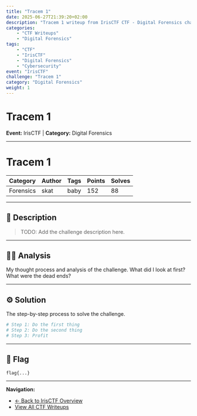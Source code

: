 ```yaml
---
title: "Tracem 1"
date: 2025-06-27T21:39:20+02:00
description: "Tracem 1 writeup from IrisCTF CTF - Digital Forensics challenge"
categories:
    - "CTF Writeups"
    - "Digital Forensics"
tags:
    - "CTF"
    - "IrisCTF"
    - "Digital Forensics"
    - "Cybersecurity"
event: "IrisCTF"
challenge: "Tracem 1"
category: "Digital Forensics"
weight: 1
---
```


# Tracem 1

**Event:** IrisCTF | **Category:** Digital Forensics

---




# Tracem 1

| Category | Author | Tags | Points | Solves |
| :--- | :--- | :--- | :--- | :--- |
| Forensics | skat | baby | 152 | 88 |

---

## 📖 Description

> TODO: Add the challenge description here.

---

## 🕵️‍♂️ Analysis

My thought process and analysis of the challenge. What did I look at first? What were the dead ends?

---

## ⚙️ Solution

The step-by-step process to solve the challenge.

```bash
# Step 1: Do the first thing
# Step 2: Do the second thing
# Step 3: Profit
```

---

## 🏁 Flag

```
flag{...}
```

---

**Navigation:**
- [← Back to IrisCTF Overview](/ctf/irisctf/)
- [View All CTF Writeups](/ctf/)
